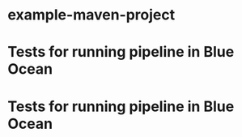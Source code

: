 # example-maven-project

# Tests for running pipeline in Blue Ocean
# Tests for running pipeline in Blue Ocean
